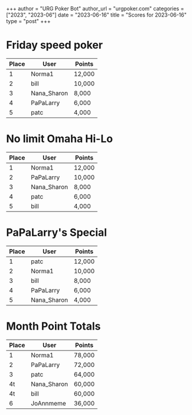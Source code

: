 +++
author = "URG Poker Bot"
author_url = "urgpoker.com"
categories = ["2023", "2023-06"]
date = "2023-06-16"
title = "Scores for 2023-06-16"
type = "post"
+++
# Friday speed poker

| Place | User | Points |
|-------|------|--------|
| 1 | Norma1 | 12,000 |
| 2 | bill | 10,000 |
| 3 | Nana_Sharon | 8,000 |
| 4 | PaPaLarry | 6,000 |
| 5 | patc | 4,000 |

# No limit Omaha Hi-Lo

| Place | User | Points |
|-------|------|--------|
| 1 | Norma1 | 12,000 |
| 2 | PaPaLarry | 10,000 |
| 3 | Nana_Sharon | 8,000 |
| 4 | patc | 6,000 |
| 5 | bill | 4,000 |

# PaPaLarry's Special

| Place | User | Points |
|-------|------|--------|
| 1 | patc | 12,000 |
| 2 | Norma1 | 10,000 |
| 3 | bill | 8,000 |
| 4 | PaPaLarry | 6,000 |
| 5 | Nana_Sharon | 4,000 |

# Month Point Totals

| Place | User | Points |
|-------|------|--------|
| 1 | Norma1 | 78,000 |
| 2 | PaPaLarry | 72,000 |
| 3 | patc | 64,000 |
| 4t | Nana_Sharon | 60,000 |
| 4t | bill | 60,000 |
| 6 | JoAnnmeme | 36,000 |
